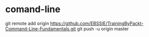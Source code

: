 # comand-line
git remote add origin https://github.com/EBSSIE/TrainingByPackt-Command-Line-Fundamentals.git git push -u origin master
